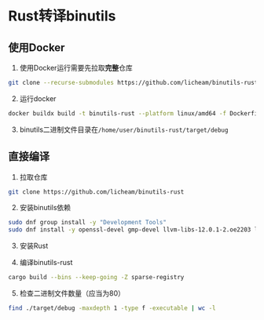 # Rust转译binutils

## 使用Docker

1. 使用Docker运行需要先拉取**完整**仓库
```bash
git clone --recurse-submodules https://github.com/licheam/binutils-rust
```

2. 运行docker
```bash
docker buildx build -t binutils-rust --platform linux/amd64 -f Dockerfile ./
```

3. binutils二进制文件目录在`/home/user/binutils-rust/target/debug`

## 直接编译

1. 拉取仓库
```bash
git clone https://github.com/licheam/binutils-rust
```

2. 安装binutils依赖
``` bash
sudo dnf group install -y "Development Tools"
sudo dnf install -y openssl-devel gmp-devel llvm-libs-12.0.1-2.oe2203 llvm-devel-12.0.1-2.oe2203 clang-devel cmake
```

3. 安装Rust

4. 编译binutils-rust
```bash
cargo build --bins --keep-going -Z sparse-registry
```

5. 检查二进制文件数量（应当为80）
```bash
find ./target/debug -maxdepth 1 -type f -executable | wc -l
```
